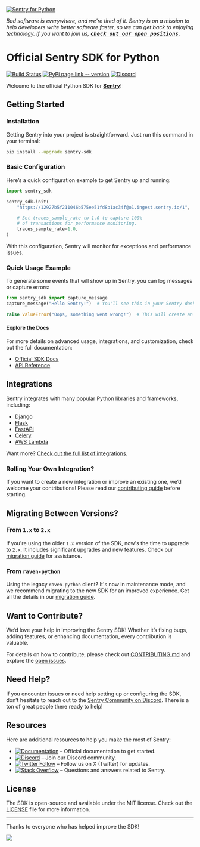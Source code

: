 <a href="https://sentry.io/?utm_source=github&utm_medium=logo" target="_blank">
  <img src="https://sentry-brand.storage.googleapis.com/github-banners/github-sdk-python.png" alt="Sentry for Python">
</a>


_Bad software is everywhere, and we're tired of it. Sentry is on a mission to help developers write better software faster, so we can get back to enjoying technology. If you want to join us, [<kbd>**check out our open positions**</kbd>](https://sentry.io/careers/)_.

# Official Sentry SDK for Python

[![Build Status](https://github.com/getsentry/sentry-python/actions/workflows/ci.yml/badge.svg)](https://github.com/getsentry/sentry-python/actions/workflows/ci.yml)
[![PyPi page link -- version](https://img.shields.io/pypi/v/sentry-sdk.svg)](https://pypi.python.org/pypi/sentry-sdk)
[![Discord](https://img.shields.io/discord/621778831602221064)](https://discord.gg/cWnMQeA)

Welcome to the official Python SDK for **[Sentry](http://sentry.io/)**!

## Getting Started

### Installation

Getting Sentry into your project is straightforward. Just run this command in your terminal:

```bash
pip install --upgrade sentry-sdk
```

### Basic Configuration

Here’s a quick configuration example to get Sentry up and running:

```python
import sentry_sdk

sentry_sdk.init(
    "https://12927b5f211046b575ee51fd8b1ac34f@o1.ingest.sentry.io/1",  # Your DSN here

    # Set traces_sample_rate to 1.0 to capture 100%
    # of transactions for performance monitoring.
    traces_sample_rate=1.0,
)
```

With this configuration, Sentry will monitor for exceptions and performance issues.

### Quick Usage Example

To generate some events that will show up in Sentry, you can log messages or capture errors:

```python
from sentry_sdk import capture_message
capture_message("Hello Sentry!")  # You'll see this in your Sentry dashboard.

raise ValueError("Oops, something went wrong!")  # This will create an error event in Sentry.
```

#### Explore the Docs

For more details on advanced usage, integrations, and customization, check out the full documentation:

- [Official SDK Docs](https://docs.sentry.io/platforms/python/)
- [API Reference](https://getsentry.github.io/sentry-python/)

## Integrations

Sentry integrates with many popular Python libraries and frameworks, including:

- [Django](https://docs.sentry.io/platforms/python/integrations/django/)
- [Flask](https://docs.sentry.io/platforms/python/integrations/flask/)
- [FastAPI](https://docs.sentry.io/platforms/python/integrations/fastapi/)
- [Celery](https://docs.sentry.io/platforms/python/integrations/celery/)
- [AWS Lambda](https://docs.sentry.io/platforms/python/integrations/aws-lambda/)

Want more? [Check out the full list of integrations](https://docs.sentry.io/platforms/python/integrations/).

### Rolling Your Own Integration?

If you want to create a new integration or improve an existing one, we’d welcome your contributions! Please read our [contributing guide](https://github.com/getsentry/sentry-python/blob/master/CONTRIBUTING.md) before starting.

## Migrating Between Versions?

### From `1.x` to `2.x`

If you're using the older `1.x` version of the SDK, now's the time to upgrade to `2.x`. It includes significant upgrades and new features. Check our [migration guide](https://docs.sentry.io/platforms/python/migration/1.x-to-2.x) for assistance.

### From `raven-python`

Using the legacy `raven-python` client? It's now in maintenance mode, and we recommend migrating to the new SDK for an improved experience. Get all the details in our [migration guide](https://docs.sentry.io/platforms/python/migration/raven-to-sentry-sdk/).

## Want to Contribute?

We’d love your help in improving the Sentry SDK! Whether it’s fixing bugs, adding features, or enhancing documentation, every contribution is valuable.

For details on how to contribute, please check out [CONTRIBUTING.md](CONTRIBUTING.md) and explore the [open issues](https://github.com/getsentry/sentry-python/issues).

## Need Help?

If you encounter issues or need help setting up or configuring the SDK, don’t hesitate to reach out to the [Sentry Community on Discord](https://discord.com/invite/Ww9hbqr). There is a ton of great people there ready to help!

## Resources

Here are additional resources to help you make the most of Sentry:

- [![Documentation](https://img.shields.io/badge/documentation-sentry.io-green.svg)](https://docs.sentry.io/quickstart/) – Official documentation to get started.
- [![Discord](https://img.shields.io/discord/621778831602221064)](https://discord.gg/Ww9hbqr) – Join our Discord community.
- [![Twitter Follow](https://img.shields.io/twitter/follow/getsentry?label=getsentry&style=social)](https://twitter.com/intent/follow?screen_name=getsentry) – Follow us on X (Twitter) for updates.
- [![Stack Overflow](https://img.shields.io/badge/stack%20overflow-sentry-green.svg)](http://stackoverflow.com/questions/tagged/sentry) – Questions and answers related to Sentry.

## License

The SDK is open-source and available under the MIT license. Check out the [LICENSE](LICENSE) file for more information.

---

Thanks to everyone who has helped improve the SDK!

<a href="https://github.com/getsentry/sentry-python/graphs/contributors">
  <img src="https://contributors-img.web.app/image?repo=getsentry/sentry-python" />
</a>

